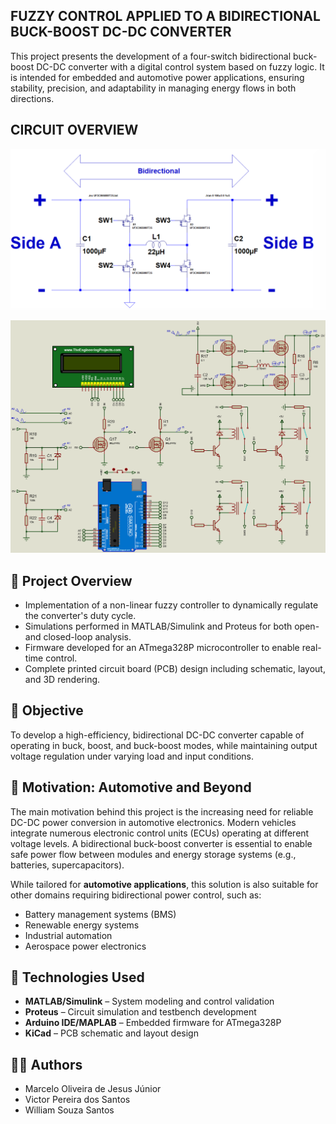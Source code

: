 
## FUZZY CONTROL APPLIED TO A BIDIRECTIONAL BUCK-BOOST DC-DC CONVERTER

This project presents the development of a four-switch bidirectional buck-boost DC-DC converter with a digital control system based on fuzzy logic. It is intended for embedded and automotive power applications, ensuring stability, precision, and adaptability in managing energy flows in both directions.


## CIRCUIT OVERVIEW

<p align="center">
  <img src="09 - Pictures/Bidirectional_Circuit.png" width="800">
</p>

<p align="center">
  <img src="09 - Pictures/Proteus_Full_circuit.png" width="600">
</p>

## 🔧 Project Overview

- Implementation of a non-linear fuzzy controller to dynamically regulate the converter's duty cycle.
- Simulations performed in MATLAB/Simulink and Proteus for both open- and closed-loop analysis.
- Firmware developed for an ATmega328P microcontroller to enable real-time control.
- Complete printed circuit board (PCB) design including schematic, layout, and 3D rendering.
  
## 🎯 Objective

To develop a high-efficiency, bidirectional DC-DC converter capable of operating in buck, boost, and buck-boost modes, while maintaining output voltage regulation under varying load and input conditions.

## 🚗 Motivation: Automotive and Beyond

The main motivation behind this project is the increasing need for reliable DC-DC power conversion in automotive electronics. Modern vehicles integrate numerous electronic control units (ECUs) operating at different voltage levels. A bidirectional buck-boost converter is essential to enable safe power flow between modules and energy storage systems (e.g., batteries, supercapacitors).

While tailored for **automotive applications**, this solution is also suitable for other domains requiring bidirectional power control, such as:

- Battery management systems (BMS)
- Renewable energy systems
- Industrial automation
- Aerospace power electronics

## 🧰 Technologies Used

- **MATLAB/Simulink** – System modeling and control validation  
- **Proteus** – Circuit simulation and testbench development  
- **Arduino IDE/MAPLAB** – Embedded firmware for ATmega328P  
- **KiCad** – PCB schematic and layout design

## 👨‍💻 Authors

- Marcelo Oliveira de Jesus Júnior  
- Victor Pereira dos Santos  
- William Souza Santos



